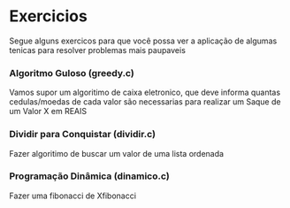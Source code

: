 # Exercicios

Segue alguns exercicos para que você possa ver a aplicação de algumas tenicas para resolver problemas mais paupaveis
### Algoritmo Guloso (greedy.c)
Vamos supor um algoritimo de caixa eletronico, que deve informa quantas cedulas/moedas de cada valor são necessarias para realizar um Saque de um Valor X em REAIS


### Dividir para Conquistar (dividir.c)
Fazer algoritimo de buscar um valor de uma lista ordenada

### Programação Dinâmica (dinamico.c)
Fazer uma fibonacci de Xfibonacci
